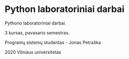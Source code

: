 # Python laboratoriniai darbai
Pythono laboratoriniai darbai. 

3 kursas, pavasario semestras. 

Programų sistemų studentas - Jonas Petraška

2020 Vilniaus universitetas
